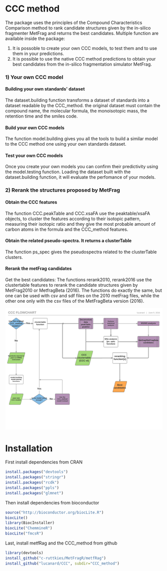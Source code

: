 # CCC method
The package uses the principles of the Compound Characteristics Comparison method to rank candidate structures given by the in-silico fragmenter MetFrag and returns the best candidates. Multiple function are available inside the package: 
1) It is possoble to create your own CCC models, to test them and to use them in your predictions. 
2) It is possible to use the native CCC method predictions to obtain your best candidates from the in-silico fragmentation simulator MetFrag.

### 1) Your own CCC model
#### Building your own standards' dataset
The dataset.building function transforms a dataset of standards into a dataset readable by the CCC_method. the original dataset must contain the compound name, the molecular formula, the monoisotopic mass, the retention time and the smiles code.
#### Build your own CCC models
The function model.building gives you all the tools to build a similar model to the CCC method one using your own standards dataset. 
#### Test your own CCC models
Once you create your own models you can confirm their predictivity using the model.testing function. Loading the dataset built with the dataset.building function, it will evaluate the perfomance of your models.

### 2) Rerank the structures proposed by MetFrag
#### Obtain the CCC features
The function CCC.peakTable and CCC.xsaFA use the peaktable/xsaFA objects, to cluster the features according to their isotopic pattern, measuring their isotopic ratio and they give the most probable amount of carbon atoms in the formula and the CCC_method features.
#### Obtain the related pseudo-spectra. It returns a clusterTable
The function ps_spec gives the pseudospectra related to the clusterTable clusters. 
#### Rerank the metFrag candidates 
Get the best candidates: The functions rerank2010, rerank2016 use the clustertable features to rerank the candidate structures given by MetFrag2010 or MetfragBeta (2016). The functions do exactly the same, but one can be used with csv and sdf files on the 2010 metFrag files, while the other one only with the csv files of the MetFragBeta version (2016). 

![Sample image](https://github.com/lucanard/CCC/blob/master/CCC%20flowchart%20-%20Standard%20(1).png?raw=true "CCC workflow")

# Installation
First install dependencies from CRAN

```R
install.packages("devtools")
install.packages("stringr")
install.packages("rcdk")
install.packages("ppls")
install.packages("glmnet")
```
Then install dependencies from bioconductor

```R
source("http://bioconductor.org/biocLite.R")
biocLite()
library(BiocInstaller)
biocLite("ChemmineR")
biocLite("fmcsR")
```
Last, install metfRag and the CCC_method from github

```R
library(devtools)
install_github("c-ruttkies/MetFragR/metfRag")
install_github("lucanard/CCC", subdir="CCC_method")
```
